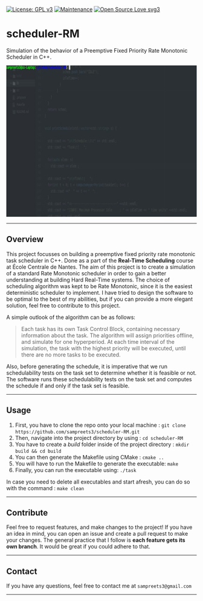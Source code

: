 [![License: GPL v3](https://img.shields.io/badge/License-GPLv3-blue.svg)](https://www.gnu.org/licenses/gpl-3.0)
[![Maintenance](https://img.shields.io/badge/Maintained%3F-yes-green.svg)](https://GitHub.com/Naereen/StrapDown.js/graphs/commit-activity)
[![Open Source Love svg3](https://badges.frapsoft.com/os/v3/open-source.svg?v=103)](https://github.com/ellerbrock/open-source-badges/)

# scheduler-RM
Simulation of the behavior of a Preemptive Fixed Priority Rate Monotonic Scheduler in C++.

<p align="center">
    <img src="res/imgs/screen-output.gif" width="600" height="400">                           
</p>

---

## Overview
This project focusses on building a preemptive fixed priority rate monotonic task scheduler in C++. Done as a part of the **Real-Time Scheduling** course at École Centrale de Nantes. The aim of this project is to create a simulation of a standard Rate Monotonic scheduler in order to gain a better understanding at building Hard Real-Time systems. The choice of scheduling algorithm was kept to be Rate Monotonic, since it is the easiest deterministic scheduler to implement. I have tried to design the software to be optimal to the best of my abilities, but if you can provide a more elegant solution, feel free to contribute to this project.

A simple outlook of the algorithm can be as follows:
> Each task has its own Task Control Block, containing necessary information about the task. The algorithm will assign priorities offline,
> and simulate for one hyperperiod. At each time interval of the simulation, the task with the highest priority will be executed, until there
> are no more tasks to be executed.

Also, before generating the schedule, it is imperative that we run schedulability tests on the task set to determine whether it is feasible or not. The software runs these schedulability tests on the task set and computes the schedule if and only if the task set is feasible.

---

## Usage
1. First, you have to clone the repo onto your local machine : `git clone https://github.com/sampreets3/scheduler-RM.git`
1. Then, navigate into the project directory by using : `cd scheduler-RM`
1. You have to create a *build* folder inside of the project directory : `mkdir build && cd build`
1. You can then generate the Makefile using CMake : `cmake ..`
1. You will have to run the Makefile to generate the executable: `make`
1. Finally, you can run the executable using: `./task`

In case you need to delete all executables and start afresh, you can do so with the command : `make clean`

---

## Contribute

Feel free to request features, and make changes to the project! If you have an idea in mind, you can open an issue and create a pull request to make your changes. The general practice that I follow is **each feature gets its own branch**. It would be great if you could adhere to that.

---

## Contact
If you have any questions, feel free to contact me at `sampreets3@gmail.com`

---
